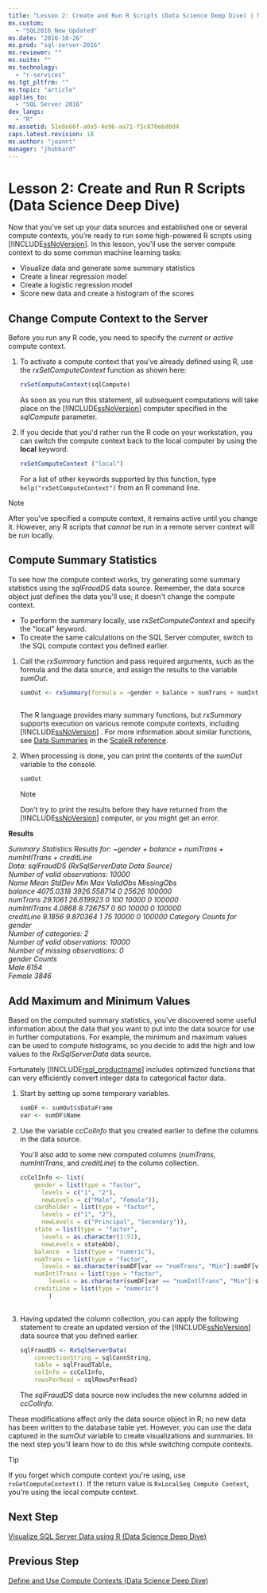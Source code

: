 ```yaml
---
title: "Lesson 2: Create and Run R Scripts (Data Science Deep Dive) | Microsoft Docs"
ms.custom: 
  - "SQL2016_New_Updated"
ms.date: "2016-10-26"
ms.prod: "sql-server-2016"
ms.reviewer: ""
ms.suite: ""
ms.technology: 
  - "r-services"
ms.tgt_pltfrm: ""
ms.topic: "article"
applies_to: 
  - "SQL Server 2016"
dev_langs: 
  - "R"
ms.assetid: 51e8e66f-a0a5-4e96-aa71-f5c870e6d0d4
caps.latest.revision: 18
ms.author: "jeannt"
manager: "jhubbard"
---
```

# Lesson 2: Create and Run R Scripts (Data Science Deep Dive)
Now that you’ve set up your data sources and established one or several compute contexts, you’re ready to run some high-powered R scripts using [!INCLUDE[ssNoVersion](../../../advanced-analytics/r-services/includes/ssnoversion-md.md)].  In this lesson, you'll use the server compute context to do some common machine learning tasks:  
  
-   Visualize data and generate some summary statistics    
-   Create a linear regression model    
-   Create a logistic regression model    
-   Score new data and create a histogram of the scores  
  
## Change Compute Context to the Server  
Before you run any R code, you need to specify the *current* or *active* compute context.  
  
1.  To activate a compute context that you've already defined using R, use the *rxSetComputeContext* function as shown here:  
  
    ```R  
    rxSetComputeContext(sqlCompute)   
    ```  
  
    As soon as you run this statement, all subsequent computations will take place on the [!INCLUDE[ssNoVersion](../../../advanced-analytics/r-services/includes/ssnoversion-md.md)] computer specified in the *sqlCompute* parameter.  
  
  
2.  If you decide that you'd rather run the R code on your workstation, you can switch the compute context back to the local computer by using the  **local** keyword.  
  
    ```R  
    rxSetComputeContext ("local")    
    ```  
  
    For a list of other keywords supported by this function, type `help("rxSetComputeContext")` from an R command line.  
  
> [!NOTE]  
> After you've specified a compute context, it remains active until you change it. However, any R scripts that *cannot* be run in a remote server context will be run locally.  
  
## Compute Summary Statistics  
To see how the compute context works, try generating some summary statistics using the *sqlFraudDS* data source.  Remember, the data source object just defines the data you'll use; it doesn't change the compute context.

+ To perform the summary locally, use *rxSetComputeContext* and specify the "local" keyword.
+ To create the same calculations on the SQL Server computer, switch to the SQL compute context you defined earlier.  

  
1.  Call the *rxSummary* function and pass required arguments, such as the formula and the data source, and assign the results to the variable *sumOut*.  
  
    ```R  
    sumOut <- rxSummary(formula = ~gender + balance + numTrans + numIntlTrans + creditLine, data = sqlFraudDS)  
  
    ```  
  
    The R language provides many summary functions, but *rxSummary* supports execution on various remote compute contexts, including  [!INCLUDE[ssNoVersion](../../../advanced-analytics/r-services/includes/ssnoversion-md.md)] .  For more information about similar functions, see [Data Summaries](https://msdn.microsoft.com/microsoft-r/scaler-user-guide-data-summaries) in the [ScaleR reference](https://msdn.microsoft.com/microsoft-r/scaler/scaler).
  
2.  When processing is done, you can print the contents of the *sumOut* variable to the console.  
  
    ```R  
    sumOut  
    ```  
  
    > [!NOTE]  
    > Don't try to print the results before they have returned from the [!INCLUDE[ssNoVersion](../../../advanced-analytics/r-services/includes/ssnoversion-md.md)] computer, or you might get an error.  
  
  
**Results**  
  
*Summary Statistics Results for: ~gender + balance + numTrans +*   
 *numIntlTrans + creditLine*    
 *Data: sqlFraudDS (RxSqlServerData Data Source)*    
 *Number of valid observations: 10000*    
 *Name  Mean    StdDev  Min Max ValidObs    MissingObs*    
 *balance       4075.0318 3926.558714            0   25626 100000*    
 *numTrans        29.1061   26.619923 0     100 10000    0           100000*    
 *numIntlTrans     4.0868    8.726757 0      60 10000    0           100000*    
 *creditLine       9.1856    9.870364 1      75 10000    0          100000 Category Counts for gender*    
 *Number of categories: 2*    
 *Number of valid observations: 10000*   
 *Number of missing observations: 0*    
 *gender Counts*    
 *Male   6154*    
  *Female 3846*  
  
## Add Maximum and Minimum Values  
Based on the computed summary statistics, you've discovered some useful information about the data that you want to put into the data source for use in further computations. For example, the minimum and maximum values can be used to compute histograms, so you decide to add the high and low values to the *RxSqlServerData* data source.  
  
Fortunately [!INCLUDE[rsql_productname](../../../advanced-analytics/r-services/includes/rsql-productname-md.md)] includes optimized functions that can very efficiently convert integer data to categorical factor data.  
  
1.  Start by setting up some temporary variables.  
  
    ```R  
    sumDF <- sumOut$sDataFrame   
    var <- sumDF$Name    
    ```  
  
2.  Use the variable *ccColInfo* that you created earlier to define the columns in the data source.  
  
    You'll also add to some new computed columns (*numTrans*, *numIntlTrans*, and *creditLine*) to the column collection.  
  
    ```R 
    ccColInfo <- list(
        gender = list(type = "factor",  
          levels = c("1", "2"), 
          newLevels = c("Male", "Female")), 
        cardholder = list(type = "factor",  
          levels = c("1", "2"), 
          newLevels = c("Principal", "Secondary")), 
        state = list(type = "factor", 
          levels = as.character(1:51), 
          newLevels = stateAbb), 
        balance  = list(type = "numeric"),
        numTrans = list(type = "factor", 
          levels = as.character(sumDF[var == "numTrans", "Min"]:sumDF[var == "numTrans", "Max"])),
        numIntlTrans = list(type = "factor",  
            levels = as.character(sumDF[var == "numIntlTrans", "Min"]:sumDF[var =="numIntlTrans", "Max"])),
        creditLine = list(type = "numeric")
            )
  
    ```  
  
3.  Having updated the column collection, you can apply the following statement to create an updated version of the [!INCLUDE[ssNoVersion](../../../advanced-analytics/r-services/includes/ssnoversion-md.md)] data source that you defined earlier.  
  
    ```R  
    sqlFraudDS <- RxSqlServerData(  
        connectionString = sqlConnString,   
        table = sqlFraudTable,   
        colInfo = ccColInfo,        
        rowsPerRead = sqlRowsPerRead)   
    ```  
  
    The *sqlFraudDS* data source now includes the new columns added in *ccColInfo*.  
  
These modifications affect only the data source object in R; no new data has been  written to the database table yet. However, you can use the data captured in the *sumOut* variable to create visualizations and summaries. In the next step you'll learn how to do this while switching compute contexts. 

> [!TIP]
> If you forget which compute context you're using, use `rxGetComputeContext()`.  If the return value is `RxLocalSeq Compute Context`, you're using the local compute context.
  
## Next Step  
[Visualize SQL Server Data using R &#40;Data Science Deep Dive&#41;](../../../advanced-analytics/r-services/tutorials/lesson-2-1-visualize-sql-server-data-using-r.md)  
  
## Previous Step  
[Define and Use Compute Contexts &#40;Data Science Deep Dive&#41;](../../../advanced-analytics/r-services/tutorials/lesson-1-3-define-and-use-compute-contexts.md)  
  
  
  
